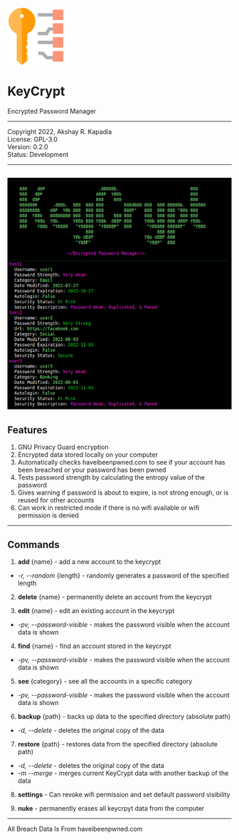 ![KeyCrypt Screenshot](./images/icon.png)

# KeyCrypt
Encrypted Password Manager

---

Copyright 2022, Akshay R. Kapadia<br>
License: GPL-3.0<br>
Version: 0.2.0<br>
Status: Development<br>

---
![KeyCrypt Screenshot](./images/screenshot.png)
---

## Features
1. GNU Privacy Guard encryption
2. Encrypted data stored locally on your computer
3. Automatically checks haveibeenpwned.com to see if your account has been breached or your password has been pwned
4. Tests password strength by calculating the entropy value of the password
5. Gives warning if password is about to expire, is not strong enough, or is reused for other accounts
6. Can work in restricted mode if there is no wifi available or wifi permission is denied

---

## Commands

1. **add** {name} - add a new account to the keycrypt
  * *-r, --random* {length} - randomly generates a password of the specified length

2. **delete** {name} - permanently delete an account from the keycrypt

3. **edit** {name} - edit an existing account in the keycrypt
  * *-pv, --password-visible* - makes the password visible when the account data is shown

4. **find** {name} - find an account stored in the keycrypt
  * *-pv, --password-visible* - makes the password visible when the account data is shown

5. **see** {category} - see all the accounts in a specific category
  * *-pv, --password-visible* - makes the password visible when the account data is shown

6. **backup** {path} - backs up data to the specified directory (absolute path)
  * *-d, --delete* - deletes the original copy of the data

7. **restore** {path} - restores data from the specified directory (absolute path)
  * *-d, --delete* - deletes the original copy of the data
  * *-m --merge* - merges current KeyCrypt data with another backup of the data

8. **settings** - Can revoke wifi permission and set default password visibility

9. **nuke** - permanently erases all keycrpyt data from the computer



---

All Breach Data Is From haveibeenpwned.com
